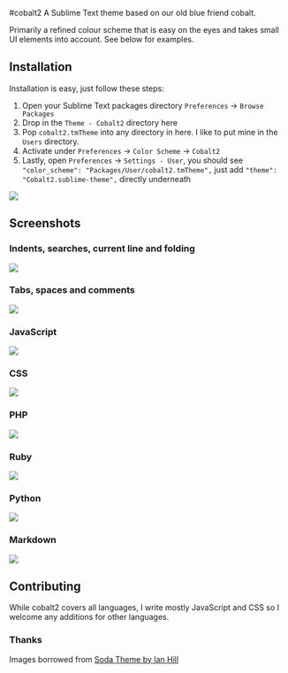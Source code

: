 #cobalt2
A Sublime Text theme based on our old blue friend cobalt.

Primarily a refined colour scheme that is easy on the eyes and takes small UI elements into account. See below for examples.

## Installation

Installation is easy, just follow these steps:  
1. Open your Sublime Text packages directory `Preferences` → `Browse Packages`  
2. Drop in the `Theme - Cobalt2` directory here  
3. Pop `cobalt2.tmTheme` into any directory in here. I like to put mine in the `Users` directory.  
4. Activate under `Preferences` → `Color Scheme` → `Cobalt2`  
5. Lastly, open `Preferences` → `Settings - User`, you should see ` "color_scheme": "Packages/User/cobalt2.tmTheme",` just add `"theme": "Cobalt2.sublime-theme",` directly underneath

![](http://wes.io/LwV7/content)

## Screenshots


### Indents, searches, current line and folding
![](http://wes.io/LwXu/content)

### Tabs, spaces and comments
![](http://wes.io/LwvE/content)

### JavaScript
![](http://wes.io/Lwc6/content)

### CSS
![](http://wes.io/LwkX/content)

### PHP
![](http://wes.io/LwWI/content)

### Ruby
![](http://wes.io/Lx1i/content)

### Python
![](http://wes.io/Lwt2/content)

### Markdown
![](http://wes.io/Lwuv/content)

## Contributing
While cobalt2 covers all languages, I write mostly JavaScript and CSS so I welcome any additions for other languages.

### Thanks
Images borrowed from [Soda Theme by Ian Hill](https://github.com/buymeasoda/soda-theme/)